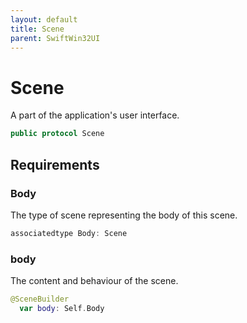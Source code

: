 ```yaml
---
layout: default
title: Scene
parent: SwiftWin32UI
---
```

# Scene

A part of the application's user interface.

``` swift
public protocol Scene 
```

## Requirements

### Body

The type of scene representing the body of this scene.

``` swift
associatedtype Body: Scene
```

### body

The content and behaviour of the scene.

``` swift
@SceneBuilder
  var body: Self.Body 
```
